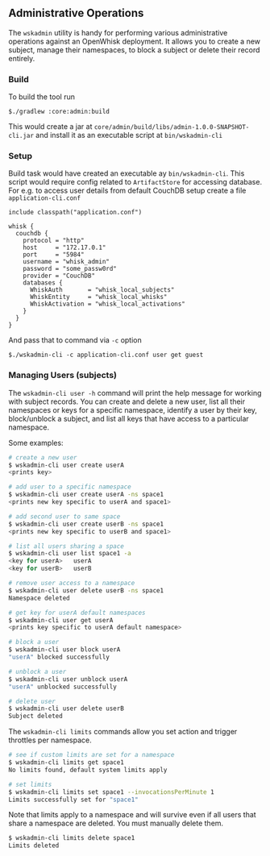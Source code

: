 <!--
#
# Licensed to the Apache Software Foundation (ASF) under one or more
# contributor license agreements.  See the NOTICE file distributed with
# this work for additional information regarding copyright ownership.
# The ASF licenses this file to You under the Apache License, Version 2.0
# (the "License"); you may not use this file except in compliance with
# the License.  You may obtain a copy of the License at
#
#     http://www.apache.org/licenses/LICENSE-2.0
#
# Unless required by applicable law or agreed to in writing, software
# distributed under the License is distributed on an "AS IS" BASIS,
# WITHOUT WARRANTIES OR CONDITIONS OF ANY KIND, either express or implied.
# See the License for the specific language governing permissions and
# limitations under the License.
#
-->

## Administrative Operations

The `wskadmin` utility is handy for performing various administrative operations against an OpenWhisk deployment.
It allows you to create a new subject, manage their namespaces, to block a subject or delete their record entirely.

### Build 

To build the tool run

    $./gradlew :core:admin:build
    
This would create a jar at `core/admin/build/libs/admin-1.0.0-SNAPSHOT-cli.jar` and install it as an executable script at
`bin/wskadmin-cli`

### Setup

Build task would have created an executable ay `bin/wskadmin-cli`. This script would require config related to `ArtifactStore`
for accessing database. For e.g. to access user details from default CouchDB setup create a file `application-cli.conf`

    include classpath("application.conf")
    
    whisk {
      couchdb {
        protocol = "http"
        host     = "172.17.0.1"
        port     = "5984"
        username = "whisk_admin"
        password = "some_passw0rd"
        provider = "CouchDB"
        databases {
          WhiskAuth       = "whisk_local_subjects"
          WhiskEntity     = "whisk_local_whisks"
          WhiskActivation = "whisk_local_activations"
        }
      }
    }
    
And pass that to command via `-c` option

    $./wskadmin-cli -c application-cli.conf user get guest
    

### Managing Users (subjects)

The `wskadmin-cli user -h` command will print the help message for working with subject records. You can create and delete a 
new user, list all their namespaces or keys for a specific namespace, identify a user by their key, block/unblock a subject, 
and list all keys that have access to a particular namespace.

Some examples:
```bash
# create a new user
$ wskadmin-cli user create userA
<prints key>

# add user to a specific namespace
$ wskadmin-cli user create userA -ns space1
<prints new key specific to userA and space1>

# add second user to same space
$ wskadmin-cli user create userB -ns space1
<prints new key specific to userB and space1>

# list all users sharing a space
$ wskadmin-cli user list space1 -a
<key for userA>   userA
<key for userB>   userB

# remove user access to a namespace
$ wskadmin-cli user delete userB -ns space1
Namespace deleted

# get key for userA default namespaces
$ wskadmin-cli user get userA
<prints key specific to userA default namespace>

# block a user
$ wskadmin-cli user block userA
"userA" blocked successfully

# unblock a user
$ wskadmin-cli user unblock userA
"userA" unblocked successfully

# delete user
$ wskadmin-cli user delete userB
Subject deleted
```

The `wskadmin-cli limits` commands allow you set action and trigger throttles per namespace.

```bash
# see if custom limits are set for a namespace
$ wskadmin-cli limits get space1
No limits found, default system limits apply

# set limits
$ wskadmin-cli limits set space1 --invocationsPerMinute 1
Limits successfully set for "space1"
```

Note that limits apply to a namespace and will survive even if all users that share a namespace are deleted. You must manually delete them.
```bash
$ wskadmin-cli limits delete space1
Limits deleted
```
